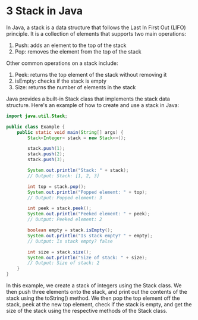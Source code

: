 # 3 Stack in Java

In Java, a stack is a data structure that follows the Last In First Out (LIFO) principle. It is a collection of elements that supports two main operations:

1. Push: adds an element to the top of the stack
2. Pop: removes the element from the top of the stack

Other common operations on a stack include:

1. Peek: returns the top element of the stack without removing it
2. isEmpty: checks if the stack is empty
3. Size: returns the number of elements in the stack

Java provides a built-in Stack class that implements the stack data structure. Here's an example of how to create and use a stack in Java:

```java
import java.util.Stack;

public class Example {
    public static void main(String[] args) {
        Stack<Integer> stack = new Stack<>();

        stack.push(1);
        stack.push(2);
        stack.push(3);

        System.out.println("Stack: " + stack);
        // Output: Stack: [1, 2, 3]

        int top = stack.pop();
        System.out.println("Popped element: " + top);
        // Output: Popped element: 3

        int peek = stack.peek();
        System.out.println("Peeked element: " + peek);
        // Output: Peeked element: 2

        boolean empty = stack.isEmpty();
        System.out.println("Is stack empty? " + empty);
        // Output: Is stack empty? false

        int size = stack.size();
        System.out.println("Size of stack: " + size);
        // Output: Size of stack: 2
    }
}
```

In this example, we create a stack of integers using the Stack class. We then push three elements onto the stack, and print out the contents of the stack using the toString() method. We then pop the top element off the stack, peek at the new top element, check if the stack is empty, and get the size of the stack using the respective methods of the Stack class.
